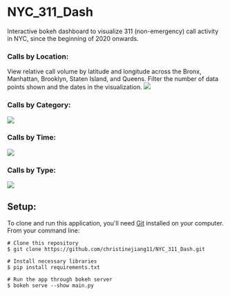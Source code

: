 # NYC_311_Dash
Interactive bokeh dashboard to visualize 311 (non-emergency) call activity in NYC, since the beginning of 2020 onwards. 

### Calls by Location:
View relative call volume by latitude and longitude across the Bronx, Manhattan, Brooklyn, Staten Island, and Queens. Filter the number of data points shown and the dates in the visualization. 
![](mapgif.gif)

### Calls by Category:
![](categorygif.gif)

### Calls by Time:
![](timegif.gif)

### Calls by Type:
![](typegif.gif)

## Setup:
To clone and run this application, you'll need [Git](https://git-scm.com/) installed on your computer. From your command line:
```
# Clone this repository
$ git clone https://github.com/christinejiang11/NYC_311_Dash.git

# Install necessary libraries
$ pip install requirements.txt

# Run the app through bokeh server
$ bokeh serve --show main.py
```
